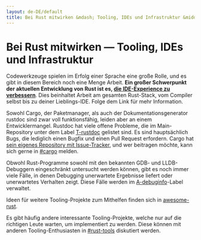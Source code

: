 ```yaml
---
layout: de-DE/default
title: Bei Rust mitwirken &mdash; Tooling, IDEs und Infrastruktur &middot; Die Programmiersprache Rust
---
```


# Bei Rust mitwirken &mdash; Tooling, IDEs und Infrastruktur

Codewerkzeuge spielen im Erfolg einer Sprache eine große Rolle,
und es gibt in diesem Bereich noch eine Menge Arbeit.
**Ein großer Schwerpunkt der aktuellen Entwicklung von Rust
ist es, [die IDE-Experience zu verbessern][ides]**.
Dies beinhaltet Arbeit am gesamten Rust-Stack, vom Compiler selbst
bis zu deiner Lieblings-IDE. Folge dem Link für mehr Information.

Sowohl Cargo, der Paketmanager, als auch der Dokumentationsgenerator rustdoc
sind zwar voll funktionsfähig, leiden aber an einem Entwicklermangel.
Rustdoc hat viele offene Probleme, die im Main-Repository unter dem Label
[T-rustdoc] gelistet sind. Es sind hauptsächlich Bugs, die lediglich einen
Bugfix und einen Pull Request erfordern.
Cargo hat [sein eigenes Repository mit Issue-Tracker][Cargo], und
wer beitragen möchte, kann sich gerne in [#cargo] melden.

Obwohl Rust-Programme sowohl mit den bekannten GDB- und LLDB-Debuggern eingeschränkt
untersucht werden können, gibt es noch immer viele Fälle, in denen Debugging
unerwartete Ergebnisse liefert oder unerwartetes Verhalten zeigt.
Diese Fälle werden im [A-debuginfo]-Label verwaltet.

Ideen für weitere Tooling-Projekte zum Mithelfen finden sich in
[awesome-rust].

Es gibt häufig andere interessante Tooling-Projekte, welche nur auf
die richtigen Leute warten, um implementiert zu werden.
Diese können mit anderen Tooling-Enthusiasten in
[#rust-tools] diskutiert werden.

[#cargo]: https://kiwiirc.com/nextclient/#ircs://irc.mozilla.org:6697/#rustc?nick=rustacean??
[#rust-tools]: https://kiwiirc.com/nextclient/#ircs://irc.mozilla.org:6697/#rust-tools?nick=rustacean??
[A-debuginfo]: https://github.com/rust-lang/rust/issues?q=is%3Aopen+is%3Aissue+label%3AA-debuginfo
[T-rustdoc]: https://github.com/rust-lang/rust/issues?q=is%3Aopen+is%3Aissue+label%3AT-rustdoc
[Cargo]: https://github.com/rust-lang/cargo/issues
[awesome-rust]: https://github.com/kud1ing/awesome-rust
[ides]: https://forge.rust-lang.org/ides.html
